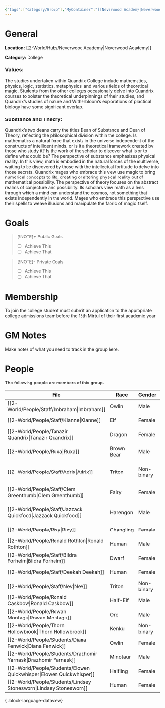 ```yaml
---
{"tags":["Category/Group"],"MyContainer":"[[Neverwood Academy|Neverwood Academy]]","MyCategory":"College","image":"map-1.4-quandrix-campus.jpg","obsidianUIMode":"preview","faction":null,"primary_contact":"John Doe","founder":["Tanazir Quandrix"],"deans":["Kianne","Imbraham"],"staff":["Adrix","Nev","Deekah","Bildra Forheim","Clem Greenthumb","Jazzack Quickfood","Ronald Rothton","Rixy"],"dg-publish":true,"dg-path":"World/Groups/Colleges/Quandrix College.md","permalink":"/world/groups/colleges/quandrix-college/","dgPassFrontmatter":true,"updated":"2025-10-03T15:15:18.000+01:00"}
---
```



# General

**Location:** [[2-World/Hubs/Neverwood Academy\|Neverwood Academy]]

**Category:** College

### Values:
The studies undertaken within Quandrix College include mathematics, physics, logic, statistics, metaphysics, and various fields of theoretical magic. Students from the other colleges occasionally delve into Quandrix courses to bolster the theoretical underpinnings of their studies, and Quandrix’s studies of nature and Witherbloom’s explorations of practical biology have some significant overlap.

### Substance and Theory:
Quandrix’s two deans carry the titles Dean of Substance and Dean of Theory, reflecting the philosophical division within the college. Is mathematics a natural force that exists in the universe independent of the constructs of intelligent minds, or is it a theoretical framework created by those who study it? Is the work of the scholar to discover what is or to define what could be?
The perspective of substance emphasizes physical reality. In this view, math is embodied in the natural forces of the multiverse, waiting to be discovered by those with the intellectual fortitude to delve into those secrets. Quandrix mages who embrace this view use magic to bring numerical concepts to life, creating or altering physical reality out of mathematical possibility.
The perspective of theory focuses on the abstract realms of conjecture and possibility. Its scholars view math as a lens through which a mind can understand the cosmos, not something that exists independently in the world. Mages who embrace this perspective use their spells to weave illusions and manipulate the fabric of magic itself.

# Goals

> [!NOTE]+ Public Goals
> - [ ] Achieve This
> - [ ] Achieve That

> [!NOTE]- Private Goals
> - [ ] Achieve This
> - [ ] Achieve That

# Membership
To join the college student must submit an application to the appropriate college admissions team before the 15th Mirtul of their first academic year

# GM Notes

Make notes of what you need to track in the group here. 


# People

The following people are members of this group.  


| File                                                                    | Race       | Gender     | Role                   |
| ----------------------------------------------------------------------- | ---------- | ---------- | ---------------------- |
| [[2-World/People/Staff/Imbraham\|Imbraham]]                          | Owlin      | Male       | College Dean           |
| [[2-World/People/Staff/Kianne\|Kianne]]                              | Elf        | Female     | College Dean           |
| [[2-World/People/Tanazir Quandrix\|Tanazir Quandrix]]                | Dragon     | Female     | Founder Dragon         |
| [[2-World/People/Ruxa\|Ruxa]]                                        | Brown Bear | Male       | Professor of Substance |
| [[2-World/People/Staff/Adrix\|Adrix]]                                | Triton     | Non-binary | Professor of Substance |
| [[2-World/People/Staff/Clem Greenthumb\|Clem Greenthumb]]            | Fairy      | Female     | Professor of Substance |
| [[2-World/People/Staff/Jazzack Quickfood\|Jazzack Quickfood]]        | Harengon   | Male       | Professor of Substance |
| [[2-World/People/Rixy\|Rixy]]                                        | Changling  | Female     | Professor of Theory    |
| [[2-World/People/Ronald Rothton\|Ronald Rothton]]                    | Human      | Male       | Professor of Theory    |
| [[2-World/People/Staff/Bildra Forheim\|Bildra Forheim]]              | Dwarf      | Female     | Professor of Theory    |
| [[2-World/People/Staff/Deekah\|Deekah]]                              | Human      | Female     | Professor of Theory    |
| [[2-World/People/Staff/Nev\|Nev]]                                    | Triton     | Non-binary | Professor of Theory    |
| [[2-World/People/Ronald Caskbow\|Ronald Caskbow]]                    | Half-Elf   | Male       | Student                |
| [[2-World/People/Rowan Montagu\|Rowan Montagu]]                      | Orc        | Male       | Student                |
| [[2-World/People/Thorn Hollowbrook\|Thorn Hollowbrook]]              | Kenku      | Non-binary | Student                |
| [[2-World/People/Students/Diana Fenwick\|Diana Fenwick]]             | Owlin      | Female     | Student                |
| [[2-World/People/Students/Drazhomir Yarnask\|Drazhomir Yarnask]]     | Minotaur   | Male       | Student                |
| [[2-World/People/Students/Elowen Quickwhisper\|Elowen Quickwhisper]] | Halfling   | Female     | Student                |
| [[2-World/People/Students/Lindsey Stonesworn\|Lindsey Stonesworn]]   | Human      | Female     | Student                |

{ .block-language-dataview}

